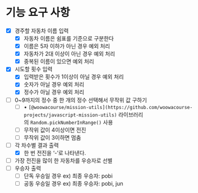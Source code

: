 # 기능 요구 사항

- [x]  경주할 자동차 이름 입력
    - [x]  자동차 이름은 쉼표를 기준으로 구분한다
    - [x]  이름은 5자 이하가 아닌 경우 예외 처리
    - [x]  자동차가 2대 이상이 아닌 경우 예외 처리
    - [x]  중복된 이름이 있으면 예외 처리

- [x]  시도할 횟수 입력
    - [x]  입력받은 횟수가 1이상이 아닐 경우 예외 처리
    - [x]  숫자가 아닐 경우 예외 처리
    - [x]  정수가 아닐 경우 예외 처리

- [ ]  0~9까지의 정수 중 한 개의 정수 선택해서 무작위 값 구하기
    - [ ]  • `[@woowacourse/mission-utils](https://github.com/woowacourse-projects/javascript-mission-utils)` 라이브러리의 `Random.pickNumberInRange()` 사용
    - [ ]  무작위 값이 4이상이면 전진
    - [ ]  무작위 값이 3이하면 멈춤

- [ ]  각 차수별 결과 출력
    - [x]  한 번 전진을 ‘-’로 나타낸다.

- [ ]  가장 전진을 많이 한 자동차를 우승자로 선별
- [ ]  우승자 출력
    - [ ]  단독 우승일 경우 ex) 최종 우승자: pobi
    - [ ]  공동 우승일 경우 ex) 최종 우승자: pobi, jun
